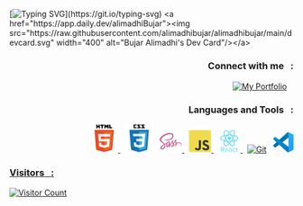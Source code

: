 <!-- tol to wrighte welcome svg message -->
[![Typing SVG](https://readme-typing-svg.herokuapp.com?size=24&vCenter=true&width=450&height=30&lines=Hello+there%2C+I'm+Bujar+Alimadhi+!;An+Frontend+Web+Developer+!;Welcome+to+my+GitHub+profile+!)](https://git.io/typing-svg)
<a href="https://app.daily.dev/alimadhiBujar"><img src="https://raw.githubusercontent.com/alimadhibujar/alimadhibujar/main/devcard.svg" width="400" alt="Bujar Alimadhi's Dev Card"/></a>



<!-- list of social links -->

<h3 align="right">Connect with me &nbsp; :</h3>
<div align="right">
<a target="_blank" href="https://www.linkedin.com/in/bujar-alimadhi/"><img align="center" src="https://upload.wikimedia.org/wikipedia/commons/c/ca/LinkedIn_logo_initials.png" alt=""  width="40" title="Linkedin"/></a> &nbsp;
<a target="_blank" href="https://alimadhibujar.github.io/Projekt-Portofolio/" title="My Portfolio"><img align="center" src="https://www.freeiconspng.com/uploads/site-internet-icon-png-31.png" width="40"  alt="My Portfolio" /></a> &nbsp;
<a target="_blank" href="https://codepen.io/alimadhibujar"><img align="center" src="https://icon-library.com/images/codepen-icon/codepen-icon-26.jpg" alt=""  width="35" title="Codepen"/></a>
</div>


<!-- skills -->

<h3 align="right">Languages and Tools &nbsp; :</h3>
<p align="right">
<a target="_blank" href="https://www.w3schools.com/html/"> <img src="https://raw.githubusercontent.com/devicons/devicon/master/icons/html5/html5-original-wordmark.svg" alt="html5" width="50"/> </a> &nbsp;
<a target="_blank" href="https://www.w3schools.com/css/"> <img src="https://raw.githubusercontent.com/devicons/devicon/master/icons/css3/css3-original-wordmark.svg" alt="css3" width="50"/></a> &nbsp;
<a target="_blank" href="https://sass-lang.com"> <img src="https://raw.githubusercontent.com/devicons/devicon/master/icons/sass/sass-original.svg" alt="sass" width="40" height="40"/> </a> &nbsp;
<a target="_blank" href="https://developer.mozilla.org/en-US/docs/Web/JavaScript"> <img src="https://raw.githubusercontent.com/devicons/devicon/master/icons/javascript/javascript-original.svg" alt="javascript" width="40" height="40"/> </a> &nbsp;
<a target="_blank" href="https://reactjs.org/"> <img src="https://raw.githubusercontent.com/devicons/devicon/master/icons/react/react-original-wordmark.svg" alt="react" width="40" height="40"/> </a> &nbsp;
<a target="_blank" href="https://git-scm.com/docs/gittutorial"><img src="https://cdn.iconscout.com/icon/free/png-256/git-1-226092.png" alt="Git" width="60" height="50"/></a> &nbsp;
<a target="_blank" href="https://code.visualstudio.com/"><img  alt="Visual Studio Code" width="36px" src="https://raw.githubusercontent.com/github/explore/80688e429a7d4ef2fca1e82350fe8e3517d3494d/topics/visual-studio-code/visual-studio-code.png" alt="Visual Studio Code" </a>
</p>

<!-- tol to show visitors in github -->
<h3 align="left">Visitors &nbsp; :</h3>    

![Visitor Count](https://profile-counter.glitch.me/{alimadhibujar}/count.svg)


    
  <!--
**alimadhibujar/alimadhibujar** is a ✨ _special_ ✨ repository because its `README.md` (this file) appears on your GitHub profile.

![Anurag's GitHub stats](https://github-readme-stats.vercel.app/api?username=alimadhibujar&show_icons=true&theme=gotham&count_private=true)


Here are some ideas to get you started:

- 🔭 I’m currently working on ...
- 🌱 I’m currently learning ...
- 👯 I’m looking to collaborate on ...
- 🤔 I’m looking for help with ...
- 💬 Ask me about ...
- 📫 How to reach me: ...
- 😄 Pronouns: ...
- ⚡ Fun fact: ...
 <div ><img src="https://github.com/alimadhibujar/Link-Academy-responsiv-/blob/master/img/bgvideo.gif?raw=true" align="left"/></div> -->

